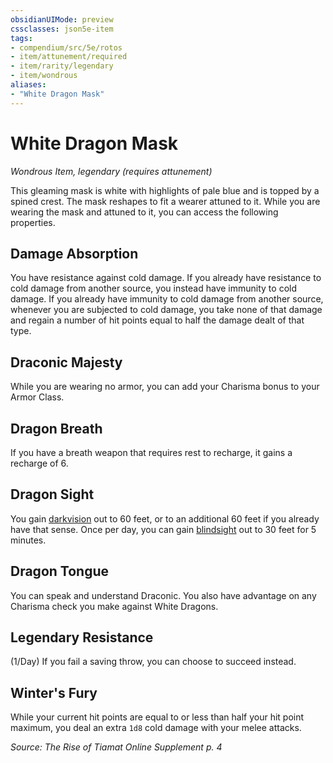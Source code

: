 ```yaml
---
obsidianUIMode: preview
cssclasses: json5e-item
tags:
- compendium/src/5e/rotos
- item/attunement/required
- item/rarity/legendary
- item/wondrous
aliases: 
- "White Dragon Mask"
---
```

# White Dragon Mask
*Wondrous Item, legendary (requires attunement)*  


This gleaming mask is white with highlights of pale blue and is topped by a spined crest. The mask reshapes to fit a wearer attuned to it. While you are wearing the mask and attuned to it, you can access the following properties.

## Damage Absorption

You have resistance against cold damage. If you already have resistance to cold damage from another source, you instead have immunity to cold damage. If you already have immunity to cold damage from another source, whenever you are subjected to cold damage, you take none of that damage and regain a number of hit points equal to half the damage dealt of that type.

## Draconic Majesty

While you are wearing no armor, you can add your Charisma bonus to your Armor Class.

## Dragon Breath

If you have a breath weapon that requires rest to recharge, it gains a recharge of 6.

## Dragon Sight

You gain [darkvision](/Systems/5e/rules/senses.md#darkvision) out to 60 feet, or to an additional 60 feet if you already have that sense. Once per day, you can gain [blindsight](/Systems/5e/rules/senses.md#blindsight) out to 30 feet for 5 minutes.

## Dragon Tongue

You can speak and understand Draconic. You also have advantage on any Charisma check you make against White Dragons.

## Legendary Resistance

(1/Day) If you fail a saving throw, you can choose to succeed instead.

## Winter's Fury

While your current hit points are equal to or less than half your hit point maximum, you deal an extra `1d8` cold damage with your melee attacks.

*Source: The Rise of Tiamat Online Supplement p. 4*